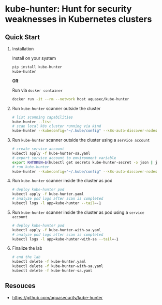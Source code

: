 # kube-hunter: Hunt for security weaknesses in Kubernetes clusters

## Quick Start

1. Installation

    Install on your system

    ```bash
    pip install kube-hunter
    kube-hunter
    ```

    **OR**

    Run via `docker container`

    ```bash
    docker run -it --rm --network host aquasec/kube-hunter
    ```

2. Run `kube-hunter` scanner outside the cluster

    ```bash
    # list scanning capabilities
    kube-hunter --list
    # scan local k8s cluster running via kind
    kube-hunter --kubeconfig="~/.kube/config" --k8s-auto-discover-nodes
    ```

3. Run `kube-hunter` scanner outside the cluster using a `service account`

    ```bash
    # create service account
    kubectl apply -f kube-hunter-sa.yaml
    # export service account to environment variable
    export KHTOKEN=$(kubectl get secrets kube-hunter-secret -o json | jq ".data.token" -j | base64 -d)
    # run kube-hunter
    kube-hunter --kubeconfig="~/.kube/config" --k8s-auto-discover-nodes --service-account-token=$KHTOKEN
    ```

4. Run `kube-hunter` scanner inside the cluster as pod

    ```bash
    # deploy kube-hunter pod
    kubectl apply -f kube-hunter.yaml
    # analyze pod logs after scan is completed
    kubectl logs -l app=kube-hunter --tail=-1
    ```

5. Run `kube-hunter` scanner inside the cluster as pod using a `service account`

    ```bash
    # deploy kube-hunter pod
    kubectl apply -f kube-hunter-with-sa.yaml
    # analyze pod logs after scan is completed
    kubectl logs -l app=kube-hunter-with-sa --tail=-1
    ```

6. Finalize the lab

    ```bash
    # end the lab
    kubectl delete -f kube-hunter.yaml
    kubectl delete -f kube-hunter-with-sa.yaml
    kubectl delete -f kube-hunter-sa.yaml
    ```

## Resouces

- <https://github.com/aquasecurity/kube-hunter>
